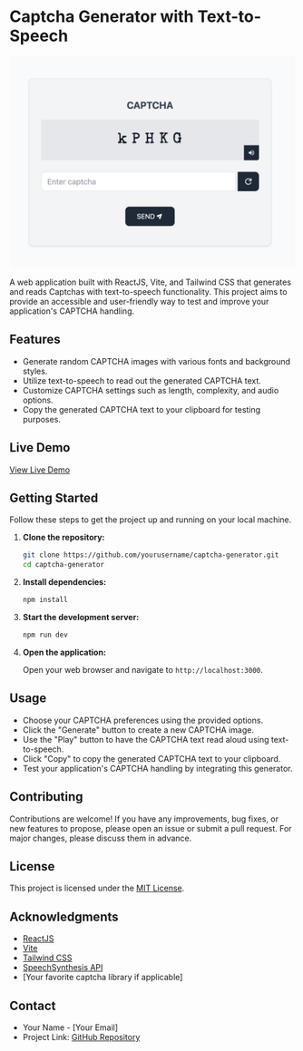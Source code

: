 # Captcha Generator with Text-to-Speech
<img src="https://github.com/Signor1/CaptchaGeneratorWithText-to-Speech/blob/789e919342b27a90144d5f164d34af2c6fe0f654/captchaView.png"/>

A web application built with ReactJS, Vite, and Tailwind CSS that generates and reads Captchas with text-to-speech functionality. This project aims to provide an accessible and user-friendly way to test and improve your application's CAPTCHA handling.

## Features

- Generate random CAPTCHA images with various fonts and background styles.
- Utilize text-to-speech to read out the generated CAPTCHA text.
- Customize CAPTCHA settings such as length, complexity, and audio options.
- Copy the generated CAPTCHA text to your clipboard for testing purposes.

## Live Demo

[View Live Demo](https://your-demo-url.com)

## Getting Started

Follow these steps to get the project up and running on your local machine.

1. **Clone the repository:**

   ```sh
   git clone https://github.com/yourusername/captcha-generator.git
   cd captcha-generator
   ```

2. **Install dependencies:**

   ```sh
   npm install
   ```

3. **Start the development server:**

   ```sh
   npm run dev
   ```

4. **Open the application:**

   Open your web browser and navigate to `http://localhost:3000`.

## Usage

- Choose your CAPTCHA preferences using the provided options.
- Click the "Generate" button to create a new CAPTCHA image.
- Use the "Play" button to have the CAPTCHA text read aloud using text-to-speech.
- Click "Copy" to copy the generated CAPTCHA text to your clipboard.
- Test your application's CAPTCHA handling by integrating this generator.

## Contributing

Contributions are welcome! If you have any improvements, bug fixes, or new features to propose, please open an issue or submit a pull request. For major changes, please discuss them in advance.

## License

This project is licensed under the [MIT License](LICENSE).

## Acknowledgments

- [ReactJS](https://reactjs.org/)
- [Vite](https://vitejs.dev/)
- [Tailwind CSS](https://tailwindcss.com/)
- [SpeechSynthesis API](https://developer.mozilla.org/en-US/docs/Web/API/SpeechSynthesis)
- [Your favorite captcha library if applicable]

## Contact

- Your Name - [Your Email]
- Project Link: [GitHub Repository](https://github.com/yourusername/captcha-generator)
